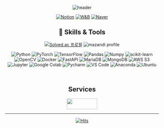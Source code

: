 <div align="center">

![header](https://capsule-render.vercel.app/api?type=Rounded&color=FFC0CB&height=300&section=header&text=JeongIn%20Kwon&fontSize=90&fontColor=FFFFFF)
  
[![Notion](https://img.shields.io/badge/JNN%20WIKI-000000?style=for-the-badge&logo=Notion&logoColor=FFFFFF)](https://www.notion.so/jnn-dev/4d9d0ad97151496fa6444ffafd5b1c8b?v=2035e35456f3461085aa9f1f3d07d1c8) [![W&B](https://img.shields.io/badge/W%20&%20B-FFBE00?style=for-the-badge&logo=weightsandbiases&logoColor=000000)](https://wandb.ai/joniekwon22/projects) [![Naver](https://img.shields.io/badge/Email-03C75A.svg?&style=for-the-badge&logo=Naver&logoColor=white)](mailto:kkkji1215@naver.com) 

<!-- icons https://simpleicons.org/?q=instag 
[![Instagram](https://img.shields.io/badge/Instagram-E4405F.svg?&style=for-the-badge&logo=Instagram&logoColor=white)]() 
[![kaggle](https://img.shields.io/badge/kaggle-20BEFF.svg?&style=for-the-badge&logo=kaggle&logoColor=white)](https://www.kaggle.com/joniekwon)

[![Top Langs](https://github-readme-stats.vercel.app/api/top-langs/?username=joniekwon&layout=compact)](https://github.com/joniekwon/github-readme-stats)
-->


## 🚀 Skills & Tools

[![Solved.ac
프로필](http://mazassumnida.wtf/api/v2/generate_badge?boj=ninykwon19)](https://solved.ac/ninykwon19) ![mazandi profile](http://mazandi.herokuapp.com/api?handle=ninykwon19&theme=dark)

![Python](https://img.shields.io/badge/Python-3776AB.svg?&style=for-the-badge&logo=Python&logoColor=white) ![PyTorch](https://img.shields.io/badge/PyTorch-EE4C2C.svg?&style=for-the-badge&logo=PyTorch&logoColor=white) ![TensorFlow](https://img.shields.io/badge/TensorFlow-FF6F00.svg?&style=for-the-badge&logo=Tensorflow&logoColor=white)  ![Pandas](https://img.shields.io/badge/Pandas-150458.svg?&style=for-the-badge&logo=Pandas&logoColor=white) ![Numpy](https://img.shields.io/badge/Numpy-013243.svg?&style=for-the-badge&logo=Numpy&logoColor=white) ![scikit-learn](https://img.shields.io/badge/scikit%20learn-F7931E.svg?&style=for-the-badge&logo=scikit-learn&logoColor=white)   
![OpenCV](https://img.shields.io/badge/OpenCV-5C3EE8.svg?&style=for-the-badge&logo=OpenCV&logoColor=white) ![Docker](https://img.shields.io/badge/Docker-2496ED.svg?&style=for-the-badge&logo=Docker&logoColor=white) ![FastAPI](https://img.shields.io/badge/fastapi-009688.svg?&style=for-the-badge&logo=fastapi&logoColor=white) ![MariaDB](https://img.shields.io/badge/MariaDB-003545.svg?&style=for-the-badge&logo=MariaDB&logoColor=white) ![MongoDB](https://img.shields.io/badge/mongodb-47A248.svg?&style=for-the-badge&logo=MongoDB&logoColor=white) ![AWS S3](https://img.shields.io/badge/AWS%20S3-569A31.svg?&style=for-the-badge&logo=amazons3&logoColor=white)  
![Jupyter](https://img.shields.io/badge/Jupyter-F37626.svg?&style=for-the-badge&logo=Jupyter&logoColor=white) ![Google Colab](https://img.shields.io/badge/Google%20Colab-F9AB00.svg?&style=for-the-badge&logo=Google%20Colab&logoColor=white) ![Pycharm](https://img.shields.io/badge/Pycharm-000000.svg?&style=for-the-badge&logo=Pycharm&logoColor=white) ![VS Code](https://img.shields.io/badge/visual%20studio%20code-2F80ED.svg?&style=for-the-badge&logo=VisualStudioCode&logoColor=white) ![Anaconda](https://img.shields.io/badge/Anaconda-44A833.svg?&style=for-the-badge&logo=Anaconda&logoColor=white)
![Ubuntu](https://img.shields.io/badge/Ubuntu-E95420.svg?&style=for-the-badge&logo=ubuntu&logoColor=white)

<br>

## Services

<a href="https://markcloud.co.kr/mark-view"><img src="https://markcloud.kr/image/service_markview_black.png" width="100" height="35"></a>

***

[![Hits](https://hits.seeyoufarm.com/api/count/incr/badge.svg?url=https%3A%2F%2Fgithub.com%2Fjoniekwon%2Fjoniekwon&count_bg=%23B1EEFF&title_bg=%23FFC8C8&icon=github.svg&icon_color=%23E7E7E7&title=hits&edge_flat=false)](https://hits.seeyoufarm.com)

</div>
